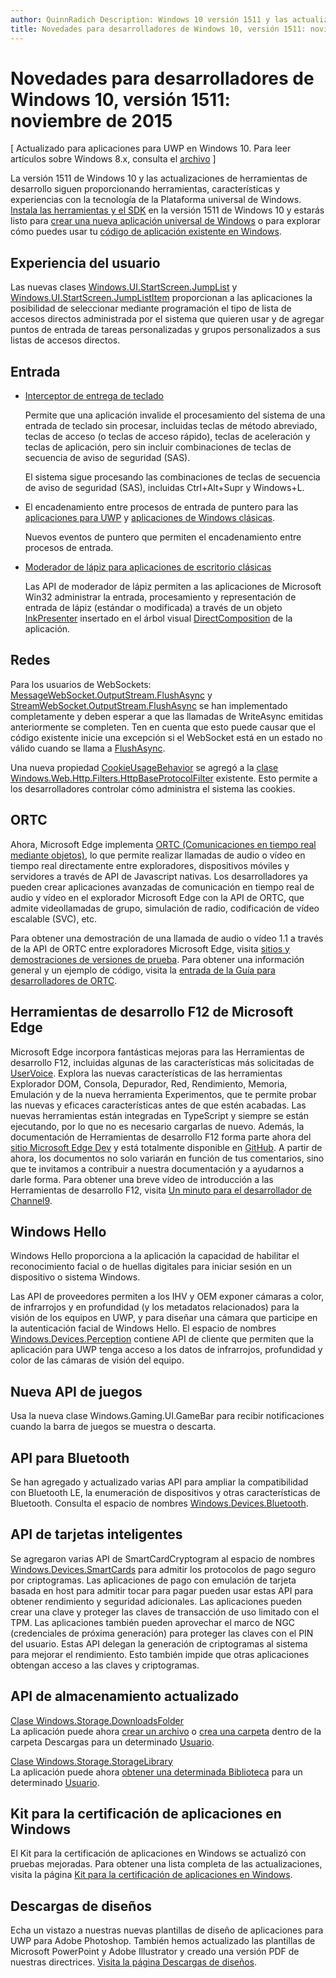 ```yaml
---
author: QuinnRadich Description: Windows 10 versión 1511 y las actualizaciones de las herramientas de desarrollo siguen proporcionando acceso a las características más recientes y a experiencias con tecnología de la Plataforma universal de Windows.
title: Novedades para desarrolladores de Windows 10, versión 1511: noviembre de 2015
---
```


# Novedades para desarrolladores de Windows 10, versión 1511: noviembre de 2015

\[ Actualizado para aplicaciones para UWP en Windows 10. Para leer artículos sobre Windows 8.x, consulta el [archivo](http://go.microsoft.com/fwlink/p/?linkid=619132) \]

La versión 1511 de Windows 10 y las actualizaciones de herramientas de desarrollo siguen proporcionando herramientas, características y experiencias con la tecnología de la Plataforma universal de Windows. [Instala las herramientas y el SDK](https://dev.windows.com/downloads) en la versión 1511 de Windows 10 y estarás listo para [crear una nueva aplicación universal de Windows](https://msdn.microsoft.com/library/windows/apps/bg124288) o para explorar cómo puedes usar tu [código de aplicación existente en Windows](https://msdn.microsoft.com/library/windows/apps/mt238321).

## Experiencia del usuario

Las nuevas clases <a href="https://msdn.microsoft.com/library/windows/apps/windows.ui.startscreen.aspx">Windows.UI.StartScreen.JumpList</a> y <a href="https://msdn.microsoft.com/library/windows/apps/windows.ui.startscreen.aspx">Windows.UI.StartScreen.JumpListItem</a> proporcionan a las aplicaciones la posibilidad de seleccionar mediante programación el tipo de lista de accesos directos administrada por el sistema que quieren usar y de agregar puntos de entrada de tareas personalizadas y grupos personalizados a sus listas de accesos directos.

## Entrada
                                        
* <a href="https://msdn.microsoft.com/library/windows/apps/windows.ui.input.keyboarddeliveryinterceptor.aspx">Interceptor de entrega de teclado</a>
                                        
    Permite que una aplicación invalide el procesamiento del sistema de una entrada de teclado sin procesar, incluidas teclas de método abreviado, teclas de acceso (o teclas de acceso rápido), teclas de aceleración y teclas de aplicación, pero sin incluir combinaciones de teclas de secuencia de aviso de seguridad (SAS).

    El sistema sigue procesando las combinaciones de teclas de secuencia de aviso de seguridad (SAS), incluidas Ctrl+Alt+Supr y Windows+L.
                                        
* El encadenamiento entre procesos de entrada de puntero para las <a href="https://msdn.microsoft.com/library/windows/apps/windows.ui.core.corewindow.aspx">aplicaciones para UWP</a> y <a href="https://msdn.microsoft.com/library/windows/desktop/hh454903(v=vs.85).aspx">aplicaciones de Windows clásicas</a>.
                                        
    Nuevos eventos de puntero que permiten el encadenamiento entre procesos de entrada.    
                                        
* <a href="https://msdn.microsoft.com/library/windows/desktop/mt622165(v=vs.85).aspx">Moderador de lápiz para aplicaciones de escritorio clásicas</a>
                                        
    Las API de moderador de lápiz permiten a las aplicaciones de Microsoft Win32 administrar la entrada, procesamiento y representación de entrada de lápiz (estándar o modificada) a través de un objeto <a href="https://msdn.microsoft.com/library/windows/desktop/windows.ui.input.inking.inkpresenter.aspx">InkPresenter</a> insertado en el árbol visual <a href="https://msdn.microsoft.com/library/windows/desktop/hh437371(v=vs.85).aspx">DirectComposition</a> de la aplicación.    
                                    
## Redes
                                                                        
Para los usuarios de WebSockets: <a href="https://msdn.microsoft.com/library/windows/apps/windows.storage.streams.datawriter.flushasync.aspx">MessageWebSocket.OutputStream.FlushAsync</a> y <a href="https://msdn.microsoft.com/library/windows/apps/windows.storage.streams.datawriter.flushasync.aspx">StreamWebSocket.OutputStream.FlushAsync</a> se han implementado completamente y deben esperar a que las llamadas de WriteAsync emitidas anteriormente se completen. Ten en cuenta que esto puede causar que el código existente inicie una excepción si el WebSocket está en un estado no válido cuando se llama a <a href="https://msdn.microsoft.com/library/windows/apps/windows.storage.streams.datawriter.flushasync.aspx">FlushAsync</a>.    

Una nueva propiedad <a href="https://msdn.microsoft.com/library/windows/apps/windows.web.http.filters.httpbaseprotocolfilter.aspx">CookieUsageBehavior</a> se agregó a la <a href="https://msdn.microsoft.com/library/windows/apps/windows.web.http.filters.httpbaseprotocolfilter.aspx">clase Windows.Web.Http.Filters.HttpBaseProtocolFilter</a> existente. Esto permite a los desarrolladores controlar cómo administra el sistema las cookies.    
                                    
## ORTC
                                    
Ahora, Microsoft Edge implementa <a href="https://msdn.microsoft.com/library/mt433097(v=vs.85).aspx">ORTC (Comunicaciones en tiempo real mediante objetos)</a>, lo que permite realizar llamadas de audio o vídeo en tiempo real directamente entre exploradores, dispositivos móviles y servidores a través de API de Javascript nativas. Los desarrolladores ya pueden crear aplicaciones avanzadas de comunicación en tiempo real de audio y vídeo en el explorador Microsoft Edge con la API de ORTC, que admite videollamadas de grupo, simulación de radio, codificación de vídeo escalable (SVC), etc.    

Para obtener una demostración de una llamada de audio o vídeo 1.1 a través de la API de ORTC entre exploradores Microsoft Edge, visita <a href="/microsoft-edge/testdrive/demos/ortcdemo/">sitios y demostraciones de versiones de prueba</a>. Para obtener una información general y un ejemplo de código, visita la <a href="https://msdn.microsoft.com/library/mt588497(v=vs.85).aspx">entrada de la Guía para desarrolladores de ORTC</a>.
                                        
## Herramientas de desarrollo F12 de Microsoft Edge
                                                                        
Microsoft Edge incorpora fantásticas mejoras para las Herramientas de desarrollo F12, incluidas algunas de las características más solicitadas de <a href="https://wpdev.uservoice.com/forums/257854-microsoft-edge-developer">UserVoice</a>. Explora las nuevas características de las herramientas Explorador DOM, Consola, Depurador, Red, Rendimiento, Memoria, Emulación y de la nueva herramienta Experimentos, que te permite probar las nuevas y eficaces características antes de que estén acabadas. Las nuevas herramientas están integradas en TypeScript y siempre se están ejecutando, por lo que no es necesario cargarlas de nuevo. Además, la documentación de Herramientas de desarrollo F12 forma parte ahora del <a href="http://dev.modern.ie/">sitio Microsoft Edge Dev</a> y está totalmente disponible en <a href="https://github.com/MicrosoftEdge/MicrosoftEdge-Documentation">GitHub</a>. A partir de ahora, los documentos no solo variarán en función de tus comentarios, sino que te invitamos a contribuir a nuestra documentación y a ayudarnos a darle forma. Para obtener una breve vídeo de introducción a las Herramientas de desarrollo F12, visita <a href="https://channel9.msdn.com/Blogs/One-Dev-Minute/Microsoft-Edge-F12-tools">Un minuto para el desarrollador de Channel9</a>.    
                                    
## Windows Hello
                                    
Windows Hello proporciona a la aplicación la capacidad de habilitar el reconocimiento facial o de huellas digitales para iniciar sesión en un dispositivo o sistema Windows.

Las API de proveedores permiten a los IHV y OEM exponer cámaras a color, de infrarrojos y en profundidad (y los metadatos relacionados) para la visión de los equipos en UWP, y para diseñar una cámara que participe en la autenticación facial de Windows Hello. El espacio de nombres <a href="http://go.microsoft.com/fwlink/?LinkId=691697">Windows.Devices.Perception</a> contiene API de cliente que permiten que la aplicación para UWP tenga acceso a los datos de infrarrojos, profundidad y color de las cámaras de visión del equipo.
                                    
## Nueva API de juegos

Usa la nueva clase Windows.Gaming.UI.GameBar para recibir notificaciones cuando la barra de juegos se muestra o descarta.    
                            
                                    
## API para Bluetooth
                                    
Se han agregado y actualizado varias API para ampliar la compatibilidad con Bluetooth LE, la enumeración de dispositivos y otras características de Bluetooth. Consulta el espacio de nombres <a href="https://msdn.microsoft.com/library/windows/apps/windows.devices.bluetooth.aspx">Windows.Devices.Bluetooth</a>.    
                                   
## API de tarjetas inteligentes ## 

Se agregaron varias API de SmartCardCryptogram al espacio de nombres <a href="https://msdn.microsoft.com/library/windows/apps/windows.devices.smartcards.aspx">Windows.Devices.SmartCards</a> para admitir los protocolos de pago seguro por criptogramas. Las aplicaciones de pago con emulación de tarjeta basada en host para admitir tocar para pagar pueden usar estas API para obtener rendimiento y seguridad adicionales. Las aplicaciones pueden crear una clave y proteger las claves de transacción de uso limitado con el TPM. Las aplicaciones también pueden aprovechar el marco de NGC (credenciales de próxima generación) para proteger las claves con el PIN del usuario. Estas API delegan la generación de criptogramas al sistema para mejorar el rendimiento. Esto también impide que otras aplicaciones obtengan acceso a las claves y criptogramas.    
                                    
## API de almacenamiento actualizado ## 
    
<a href="https://msdn.microsoft.com/library/windows/apps/windows.storage.downloadsfolder.aspx">Clase Windows.Storage.DownloadsFolder</a><br />
La aplicación puede ahora <a href="https://msdn.microsoft.com/library/windows/apps/windows.storage.downloadsfolder.createfileforuserasync.aspx">crear un archivo</a> o <a href="https://msdn.microsoft.com/library/windows/apps/windows.storage.downloadsfolder.createfolderforuserasync.aspx">crea una carpeta</a> dentro de la carpeta Descargas para un determinado <a href="https://msdn.microsoft.com/library/windows/apps/windows.system.user.aspx">Usuario</a>.
                                            
<a href="https://msdn.microsoft.com/library/windows/apps/windows.storage.storagelibrary.aspx">Clase Windows.Storage.StorageLibrary</a><br />
La aplicación puede ahora <a href="https://msdn.microsoft.com/library/windows/apps/windows.storage.storagelibrary.getlibraryforuserasync.aspx">obtener una determinada Biblioteca</a> para un determinado <a href="https://msdn.microsoft.com/library/windows/apps/windows.system.user.aspx">Usuario</a>.
                                    
## Kit para la certificación de aplicaciones en Windows ## 
                                    
El Kit para la certificación de aplicaciones en Windows se actualizó con pruebas mejoradas. Para obtener una lista completa de las actualizaciones, visita la página <a href="/develop/app-certification-kit">Kit para la certificación de aplicaciones en Windows</a>.    
                                    
## Descargas de diseños ## 

Echa un vistazo a nuestras nuevas plantillas de diseño de aplicaciones para UWP para Adobe Photoshop. También hemos actualizado las plantillas de Microsoft PowerPoint y Adobe Illustrator y creado una versión PDF de nuestras directrices. <a href="/design/assets">Visita la página Descargas de diseños</a>.    




<!--HONumber=May16_HO2-->


